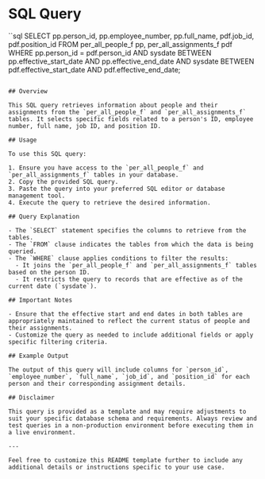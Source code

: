 
# SQL Query
``sql
SELECT
    pp.person_id,
    pp.employee_number,
    pp.full_name,
    pdf.job_id,
    pdf.position_id
FROM
    per_all_people_f pp,
    per_all_assignments_f pdf
WHERE
    pp.person_id = pdf.person_id
    AND sysdate BETWEEN pp.effective_start_date AND pp.effective_end_date
    AND sysdate BETWEEN pdf.effective_start_date AND pdf.effective_end_date;

```

## Overview

This SQL query retrieves information about people and their assignments from the `per_all_people_f` and `per_all_assignments_f` tables. It selects specific fields related to a person's ID, employee number, full name, job ID, and position ID.

## Usage

To use this SQL query:

1. Ensure you have access to the `per_all_people_f` and `per_all_assignments_f` tables in your database.
2. Copy the provided SQL query.
3. Paste the query into your preferred SQL editor or database management tool.
4. Execute the query to retrieve the desired information.

## Query Explanation

- The `SELECT` statement specifies the columns to retrieve from the tables.
- The `FROM` clause indicates the tables from which the data is being queried.
- The `WHERE` clause applies conditions to filter the results:
  - It joins the `per_all_people_f` and `per_all_assignments_f` tables based on the person ID.
  - It restricts the query to records that are effective as of the current date (`sysdate`).
  
## Important Notes

- Ensure that the effective start and end dates in both tables are appropriately maintained to reflect the current status of people and their assignments.
- Customize the query as needed to include additional fields or apply specific filtering criteria.

## Example Output

The output of this query will include columns for `person_id`, `employee_number`, `full_name`, `job_id`, and `position_id` for each person and their corresponding assignment details.

## Disclaimer

This query is provided as a template and may require adjustments to suit your specific database schema and requirements. Always review and test queries in a non-production environment before executing them in a live environment.

---

Feel free to customize this README template further to include any additional details or instructions specific to your use case. 
